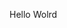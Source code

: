 Hello Wolrd























































































































































































































































































































































































































































































































































































































































































































































































































































































































































































































































































































































































































































































































































































































































































































































































































































































































































































































































































































































































































































































































































































































































































































































































































